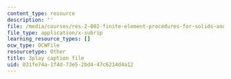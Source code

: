 ```yaml
---
content_type: resource
description: ''
file: /media/courses/res-2-002-finite-element-procedures-for-solids-and-structures-spring-2010/031fe74a1f4d73e52bd447c6214d4a12_Tf0FDnIUHCI.srt
file_type: application/x-subrip
learning_resource_types: []
ocw_type: OCWFile
resourcetype: Other
title: 3play caption file
uid: 031fe74a-1f4d-73e5-2bd4-47c6214d4a12
---
```

